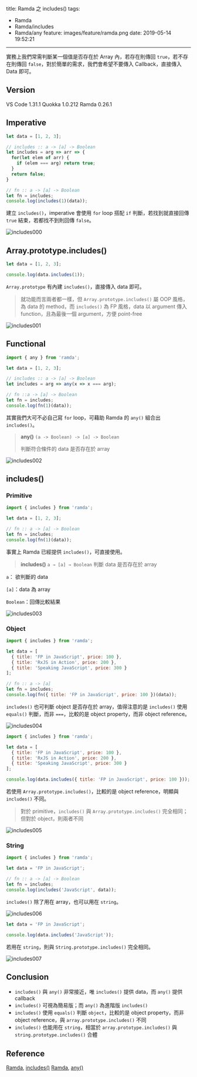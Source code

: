 title: Ramda 之 includes()
tags:
  - Ramda
  - Ramda/includes
  - Ramda/any
feature: images/feature/ramda.png
date: 2019-05-14 19:52:21
---
實務上我們常需判斷某一個值是否存在於 Array 內，若存在則傳回 `true`，若不存在則傳回 `false`，對於簡單的需求，我們會希望不要傳入 Callback，直接傳入 Data 即可。

<!-- more -->

## Version

VS Code 1.31.1
Quokka 1.0.212
Ramda 0.26.1

## Imperative

```javascript
let data = [1, 2, 3];

// includes :: a -> [a] -> Boolean
let includes = arg => arr => {
  for(let elem of arr) {
    if (elem === arg) return true;
  }
  return false;
}

// fn :: a -> [a] -> Boolean
let fn = includes;
console.log(includes(1)(data));
```

建立 `includes()`，imperative 會使用 `for` loop 搭配 `if` 判斷，若找到就直接回傳  `true` 結束，若都找不到則回傳 `false`。

![includes000](/images/ramda/includes/includes000.png)

## Array.prototype.includes()

```javascript
let data = [1, 2, 3];

console.log(data.includes(1));
```

`Array.prototype` 有內建 `includes()`，直接傳入 data 即可。

> 就功能而言兩者都一樣，但 `Array.prototype.includes()` 屬 OOP 風格，為 data 的 method，而 `includes()` 為 FP 風格，data 以 argument 傳入 function，且為最後一個 argument，方便 point-free

![includes001](/images/ramda/includes/includes001.png)

## Functional

```javascript
import { any } from 'ramda';

let data = [1, 2, 3];

// includes :: a -> [a] -> Boolean
let includes = arg => any(x => x === arg);

// fn ::a -> [a] -> Boolean
let fn = includes;
console.log(fn(1)(data));
```

其實我們大可不必自己寫 `for` loop，可藉助 Ramda 的 `any()` 組合出 `includes()`。

> **any()**
> `(a -> Boolean) -> [a] -> Boolean`
>
> 判斷符合條件的 data 是否存在於 array 

![includes002](/images/ramda/includes/includes002.png)

## includes()

### Primitive

```javascript
import { includes } from 'ramda';

let data = [1, 2, 3];

// fn :: a -> [a] -> Boolean
let fn = includes;
console.log(fn(1)(data));
```

事實上 Ramda 已經提供 `includes()`，可直接使用。

> **includes()**
> `a → [a] → Boolean`
> 判斷 data 是否存在於 array

`a`： 欲判斷的 data

`[a]`：data 為 array

`Boolean`：回傳比較結果

![includes003](/images/ramda/includes/includes003.png)

### Object

```javascript
import { includes } from 'ramda';

let data = [
  { title: 'FP in JavaScript', price: 100 },
  { title: 'RxJS in Action', price: 200 },
  { title: 'Speaking JavaScript', price: 300 }
];

// fn :: a -> [a]
let fn = includes;
console.log(fn({ title: 'FP in JavaScript', price: 100 })(data));
```

`includes()` 也可判斷 object 是否存在於 array，值得注意的是 `includes()` 使用 `equals()` 判斷，而非 `===`，比較的是 object property，而非 object reference。

![includes004](/images/ramda/includes/includes004.png)

```javascript
import { includes } from 'ramda';

let data = [
  { title: 'FP in JavaScript', price: 100 },
  { title: 'RxJS in Action', price: 200 },
  { title: 'Speaking JavaScript', price: 300 }
];

console.log(data.includes({ title: 'FP in JavaScript', price: 100 }));
```

若使用 `Array.prototype.includes()`，比較的是 object reference，明顯與 `includes()` 不同。

> 對於 primitive，`includes()` 與 `Array.prototype.includes()` 完全相同；但對於 object，則兩者不同

![includes005](/images/ramda/includes/includes005.png)

### String

```javascript
import { includes } from 'ramda';

let data = 'FP in JavaScript';

// fn :: a -> [a] -> Boolean
let fn = includes;
console.log(includes('JavaScript', data));
```

`includes()` 除了用在 array，也可以用在 `string`。

![includes006](/images/ramda/includes/includes006.png)

```javascript
let data = 'FP in JavaScript';

console.log(data.includes('JavaScript'));
```

若用在 `string`，則與 `String.prototype.includes()` 完全相同。

![includes007](/images/ramda/includes/includes007.png)

## Conclusion

* `includes()` 與 `any()` 非常接近，唯 `includes()` 提供 data，而 `any()` 提供 callback
* `includes()` 可視為簡易版；而 `any()` 為進階版 `includes()` 
* `includes()` 使用 `equals()` 判斷 `object`，比較的是 object property，而非 object reference，與 `array.prototype.includes()` 不同
* `includes()` 也能用在 `string`，相當於 `array.prototype.includes()` 與 `string.prototype.includes()` 合體

## Reference

[Ramda](https://ramdajs.com), [includes()](https://ramdajs.com/docs/#includes)
[Ramda](https://ramdajs.com), [any()](https://ramdajs.com/docs/#any)